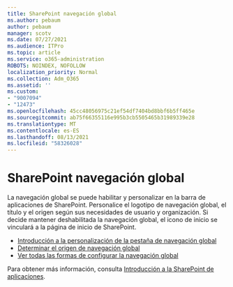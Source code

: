 ```yaml
---
title: SharePoint navegación global
ms.author: pebaum
author: pebaum
manager: scotv
ms.date: 07/27/2021
ms.audience: ITPro
ms.topic: article
ms.service: o365-administration
ROBOTS: NOINDEX, NOFOLLOW
localization_priority: Normal
ms.collection: Adm_O365
ms.assetid: ''
ms.custom:
- "9007094"
- "12473"
ms.openlocfilehash: 45cc48056975c21ef54df7404bd8bbf6b5ff465e
ms.sourcegitcommit: ab75f66355116e995b3cb5505465b31989339e28
ms.translationtype: MT
ms.contentlocale: es-ES
ms.lasthandoff: 08/13/2021
ms.locfileid: "58326028"
---
```

# <a name="sharepoint-global-navigation"></a>SharePoint navegación global

La navegación global se puede habilitar y personalizar en la barra de aplicaciones de SharePoint. Personalice el logotipo de navegación global, el título y el origen según sus necesidades de usuario y organización. Si decide mantener deshabilitada la navegación global, el icono de inicio se vinculará a la página de inicio de SharePoint.

- [Introducción a la personalización de la pestaña de navegación global](https://docs.microsoft.com/SharePoint/sharepoint-app-bar?WT.mc_id=365AdminCSH_SupportCentral#get-started-customizing-the-global-navigation-tab)
- [Determinar el origen de navegación global](https://docs.microsoft.com/SharePoint/sharepoint-app-bar?WT.mc_id=365AdminCSH_SupportCentral#determine-the-global-navigation-source-depending-on-your-home-sites-configuration)
- [Ver todas las formas de configurar la navegación global](https://docs.microsoft.com/SharePoint/sharepoint-app-bar?WT.mc_id=365AdminCSH_SupportCentral#see-all-the-different-ways-you-can-set-up-global-navigation)

Para obtener más información, consulta [Introducción a la SharePoint de aplicaciones](https://docs.microsoft.com/sharepoint/sharepoint-app-bar). 

